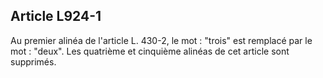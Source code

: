 Article L924-1
----
Au premier alinéa de l'article L. 430-2, le mot : "trois" est remplacé par le
mot : "deux". Les quatrième et cinquième alinéas de cet article sont supprimés.
